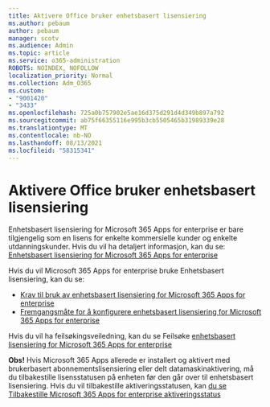 ```yaml
---
title: Aktivere Office bruker enhetsbasert lisensiering
ms.author: pebaum
author: pebaum
manager: scotv
ms.audience: Admin
ms.topic: article
ms.service: o365-administration
ROBOTS: NOINDEX, NOFOLLOW
localization_priority: Normal
ms.collection: Adm_O365
ms.custom:
- "9001420"
- "3433"
ms.openlocfilehash: 725a0b757902e5ae16d375d291d4d349b897a792
ms.sourcegitcommit: ab75f66355116e995b3cb5505465b31989339e28
ms.translationtype: MT
ms.contentlocale: nb-NO
ms.lasthandoff: 08/13/2021
ms.locfileid: "58315341"
---
```

# <a name="activating-office-using-device-based-licensing"></a>Aktivere Office bruker enhetsbasert lisensiering

Enhetsbasert lisensiering for Microsoft 365 Apps for enterprise er bare tilgjengelig som en lisens for enkelte kommersielle kunder og enkelte utdanningskunder. Hvis du vil ha detaljert informasjon, kan du se: [Enhetsbasert lisensiering for Microsoft 365 Apps for enterprise](https://docs.microsoft.com/deployoffice/device-based-licensing)

Hvis du vil Microsoft 365 Apps for enterprise bruke Enhetsbasert lisensiering, kan du se:

- [Krav til bruk av enhetsbasert lisensiering for Microsoft 365 Apps for enterprise](https://docs.microsoft.com/deployoffice/device-based-licensing#requirements-for-using-device-based-licensing-for-microsoft-365-apps-for-enterprise)
- [Fremgangsmåte for å konfigurere enhetsbasert lisensiering for Microsoft 365 Apps for enterprise](https://docs.microsoft.com/deployoffice/device-based-licensing#steps-to-configure-device-based-licensing-for-microsoft-365-apps-for-enterprise)

Hvis du vil ha feilsøkingsveiledning, kan du se Feilsøke [enhetsbasert lisensiering for Microsoft 365 Apps for enterprise](https://docs.microsoft.com/deployoffice/device-based-licensing#troubleshoot-device-based-licensing-for-microsoft-365-apps-for-enterprise)

**Obs!** Hvis Microsoft 365 Apps allerede er installert og aktivert med brukerbasert abonnementslisensiering eller delt datamaskinaktivering, må du tilbakestille lisensstatusen på enheten før den går over til enhetsbasert lisensiering. Hvis du vil tilbakestille aktiveringsstatusen, kan [du se Tilbakestille Microsoft 365 Apps for enterprise aktiveringsstatus](https://docs.microsoft.com/office/troubleshoot/activation/reset-office-365-proplus-activation-state)
